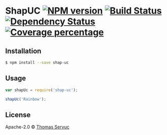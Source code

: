 # ShapUC [![NPM version][npm-image]][npm-url] [![Build Status][travis-image]][travis-url] [![Dependency Status][daviddm-image]][daviddm-url] [![Coverage percentage][coveralls-image]][coveralls-url]
> 

## Installation

```sh
$ npm install --save shap-uc
```

## Usage

```js
var shapUc = require('shap-uc');

shapUc('Rainbow');
```
## License

Apache-2.0 © [Thomas Servuc](http://servuc.github.io)


[npm-image]: https://badge.fury.io/js/shap-uc.svg
[npm-url]: https://npmjs.org/package/shap-uc
[travis-image]: https://travis-ci.org/Servuc/shap-uc.svg?branch=master
[travis-url]: https://travis-ci.org/Servuc/shap-uc
[daviddm-image]: https://david-dm.org/Servuc/shap-uc.svg?theme=shields.io
[daviddm-url]: https://david-dm.org/Servuc/shap-uc
[coveralls-image]: https://coveralls.io/repos/Servuc/shap-uc/badge.svg
[coveralls-url]: https://coveralls.io/r/Servuc/shap-uc
